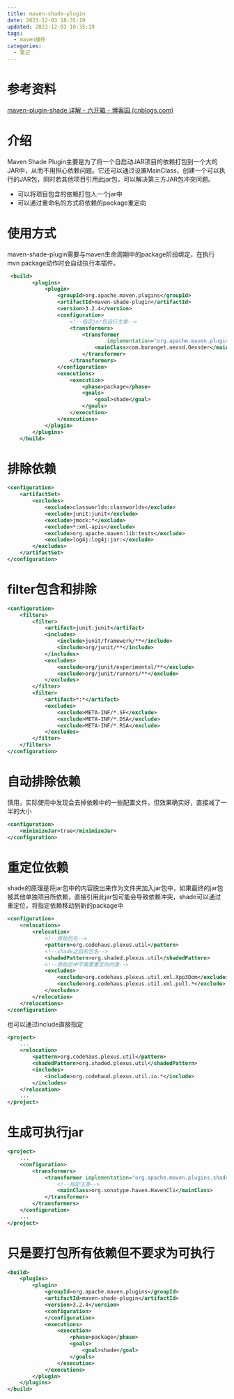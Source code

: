 ```yaml
---
title: maven-shade-plugin
date: 2023-12-03 18:35:19
updated: 2023-12-03 10:35:19
tags:
  - maven插件
categories:
  - 笔记
---
```


# 参考资料

[maven-plugin-shade 详解 - 六开箱 - 博客园 (cnblogs.com)](https://www.cnblogs.com/lkxed/p/maven-plugin-shade.html)

# 介绍

Maven Shade Plugin主要是为了将一个自启动JAR项目的依赖打包到一个大的JAR中，从而不用担心依赖问题。它还可以通过设置MainClass，创建一个可以执行的JAR包，同时若其他项目引用此jar包，可以解决第三方JAR包冲突问题。

- 可以将项目包含的依赖打包人一个jar中
- 可以通过重命名的方式将依赖的package重定向

# 使用方式

maven-shade-plugin需要与maven生命周期中的package阶段绑定，在执行mvn package动作时会自动执行本插件。

```xml
 <build>
        <plugins>
            <plugin>
                <groupId>org.apache.maven.plugins</groupId>
                <artifactId>maven-shade-plugin</artifactId>
                <version>3.2.4</version>
                <configuration>
                    <!--指定jar包运行主类-->
                    <transformers>
                        <transformer
                                implementation="org.apache.maven.plugins.shade.resource.ManifestResourceTransformer">
                            <mainClass>com.boranget.oexsd.Oexsder</mainClass>
                        </transformer>
                    </transformers>
                </configuration>
                <executions>
                    <execution>
                        <phase>package</phase>
                        <goals>
                            <goal>shade</goal>
                        </goals>
                    </execution>
                </executions>
            </plugin>
        </plugins>
    </build>
```

# 排除依赖

```xml
<configuration>
    <artifactSet>
        <excludes>
            <exclude>classworlds:classworlds</exclude>
            <exclude>junit:junit</exclude>
            <exclude>jmock:*</exclude>
            <exclude>*:xml-apis</exclude>
            <exclude>org.apache.maven:lib:tests</exclude>
            <exclude>log4j:log4j:jar:</exclude>
        </excludes>
    </artifactSet>
</configuration>
```

# filter包含和排除

```xml
<configuration>
    <filters>
        <filter>
            <artifact>junit:junit</artifact>
            <includes>
                <include>junit/framework/**</include>
                <include>org/junit/**</include>
            </includes>
            <excludes>
                <exclude>org/junit/experimental/**</exclude>
                <exclude>org/junit/runners/**</exclude>
            </excludes>
        </filter>
        <filter>
            <artifact>*:*</artifact>
            <excludes>
                <exclude>META-INF/*.SF</exclude>
                <exclude>META-INF/*.DSA</exclude>
                <exclude>META-INF/*.RSA</exclude>
            </excludes>
        </filter>
    </filters>
</configuration>

```

# 自动排除依赖

慎用，实际使用中发现会去掉依赖中的一些配置文件，但效果确实好，直接减了一半的大小

```xml
<configuration>
    <minimizeJar>true</minimizeJar>
</configuration>
```

# 重定位依赖

shade的原理是将jar包中的内容脱出来作为文件夹加入jar包中，如果最终的jar包被其他单独项目所依赖，直接引用此jar包可能会导致依赖冲突，shade可以通过重定位，将指定依赖移动到新的package中

```xml
<configuration>
    <relocations>
        <relocation>
            <!--原始包名-->
            <pattern>org.codehaus.plexus.util</pattern>
			<!--shade之后的包名-->
            <shadedPattern>org.shaded.plexus.util</shadedPattern>
            <!--原始包中不需要重定向的类-->
            <excludes>
                <exclude>org.codehaus.plexus.util.xml.Xpp3Dom</exclude>
                <exclude>org.codehaus.plexus.util.xml.pull.*</exclude>
            </excludes>
        </relocation>
    </relocations>
</configuration>
```

也可以通过include直接指定

```xml
<project>
    ...
    <relocation>
        <pattern>org.codehaus.plexus.util</pattern>
        <shadedPattern>org.shaded.plexus.util</shadedPattern>
        <includes>
            <include>org.codehaud.plexus.util.io.*</include>
        </includes>
    </relocation>
    ...
</project>
```

# 生成可执行jar

```xml
<project>
    ...
    <configuration>
        <transformers>
            <transformer implementation="org.apache.maven.plugins.shade.resource.ManifestResourceTransformer">
                <!--指定主类-->
                <mainClass>org.sonatype.haven.HavenCli</mainClass>
            </transformer>
        </transformers>
    </configuration>
    ...
</project>
```

# 只是要打包所有依赖但不要求为可执行

```xml
<build>
    <plugins>
        <plugin>
            <groupId>org.apache.maven.plugins</groupId>
            <artifactId>maven-shade-plugin</artifactId>
            <version>3.2.4</version>
            <configuration>
            </configuration>
            <executions>
                <execution>
                    <phase>package</phase>
                    <goals>
                        <goal>shade</goal>
                    </goals>
                </execution>
            </executions>
        </plugin>
    </plugins>
</build>
```

